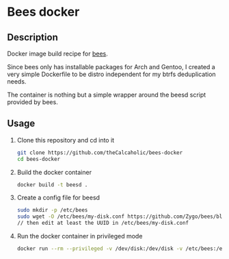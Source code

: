 # Bees docker

## Description

Docker image build recipe for [bees](https://zygo.github.io/bees/).

Since bees only has installable packages for Arch and Gentoo, I created a very simple Dockerfile to be distro independent for my btrfs deduplication needs.

The container is nothing but a simple wrapper around the beesd script provided by bees.

## Usage

1. Clone this repository and cd into it
    ```sh
    git clone https://github.com/theCalcaholic/bees-docker
    cd bees-docker
    ```
2. Build the docker container
    ```sh
    docker build -t beesd .
    ```
3. Create a config file for beesd
    ```sh
    sudo mkdir -p /etc/bees
    sudo wget -O /etc/bees/my-disk.conf https://github.com/Zygo/bees/blob/master/scripts/beesd.conf.sample
    // then edit at least the UUID in /etc/bees/my-disk.conf
    ```
4. Run the docker container in privileged mode
    ```sh
    docker run --rm --privileged -v /dev/disk:/dev/disk -v /etc/bees:/etc/bees beesd <uuid-of-your-btrfs-root-volume>
    ```
